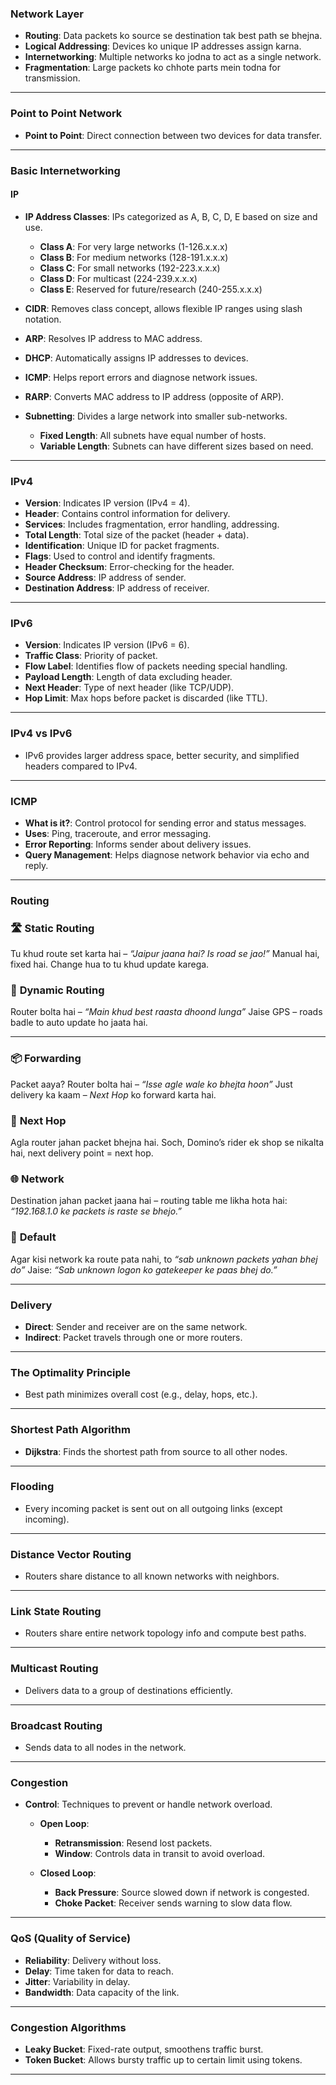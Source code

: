 ### **Network Layer**

* **Routing**: Data packets ko source se destination tak best path se bhejna.
* **Logical Addressing**: Devices ko unique IP addresses assign karna.
* **Internetworking**: Multiple networks ko jodna to act as a single network.
* **Fragmentation**: Large packets ko chhote parts mein todna for transmission.

---

### **Point to Point Network**

* **Point to Point**: Direct connection between two devices for data transfer.

---

### **Basic Internetworking**

#### **IP**

* **IP Address Classes**: IPs categorized as A, B, C, D, E based on size and use.

  * **Class A**: For very large networks (1-126.x.x.x)
  * **Class B**: For medium networks (128-191.x.x.x)
  * **Class C**: For small networks (192-223.x.x.x)
  * **Class D**: For multicast (224-239.x.x.x)
  * **Class E**: Reserved for future/research (240-255.x.x.x)

* **CIDR**: Removes class concept, allows flexible IP ranges using slash notation.

* **ARP**: Resolves IP address to MAC address.

* **DHCP**: Automatically assigns IP addresses to devices.

* **ICMP**: Helps report errors and diagnose network issues.

* **RARP**: Converts MAC address to IP address (opposite of ARP).

* **Subnetting**: Divides a large network into smaller sub-networks.

  * **Fixed Length**: All subnets have equal number of hosts.
  * **Variable Length**: Subnets can have different sizes based on need.

---

### **IPv4**

* **Version**: Indicates IP version (IPv4 = 4).
* **Header**: Contains control information for delivery.
* **Services**: Includes fragmentation, error handling, addressing.
* **Total Length**: Total size of the packet (header + data).
* **Identification**: Unique ID for packet fragments.
* **Flags**: Used to control and identify fragments.
* **Header Checksum**: Error-checking for the header.
* **Source Address**: IP address of sender.
* **Destination Address**: IP address of receiver.

---

### **IPv6**

* **Version**: Indicates IP version (IPv6 = 6).
* **Traffic Class**: Priority of packet.
* **Flow Label**: Identifies flow of packets needing special handling.
* **Payload Length**: Length of data excluding header.
* **Next Header**: Type of next header (like TCP/UDP).
* **Hop Limit**: Max hops before packet is discarded (like TTL).

---

### **IPv4 vs IPv6**

* IPv6 provides larger address space, better security, and simplified headers compared to IPv4.

---

### **ICMP**

* **What is it?**: Control protocol for sending error and status messages.
* **Uses**: Ping, traceroute, and error messaging.
* **Error Reporting**: Informs sender about delivery issues.
* **Query Management**: Helps diagnose network behavior via echo and reply.

---

### **Routing**

### 🛣 **Static Routing**

Tu khud route set karta hai – *“Jaipur jaana hai? Is road se jao!”*
Manual hai, fixed hai. Change hua to tu khud update karega.

### 🤖 **Dynamic Routing**

Router bolta hai – *“Main khud best raasta dhoond lunga”*
Jaise GPS – roads badle to auto update ho jaata hai.

---

### 📦 **Forwarding**

Packet aaya? Router bolta hai – *“Isse agle wale ko bhejta hoon”*
Just delivery ka kaam – *Next Hop* ko forward karta hai.

### 🔁 **Next Hop**

Agla router jahan packet bhejna hai.
Soch, Domino’s rider ek shop se nikalta hai, next delivery point = next hop.

### 🌐 **Network**

Destination jahan packet jaana hai – routing table me likha hota hai:
*“192.168.1.0 ke packets is raste se bhejo.”*

### 🚪 **Default**

Agar kisi network ka route pata nahi, to *“sab unknown packets yahan bhej do”*
Jaise: *“Sab unknown logon ko gatekeeper ke paas bhej do.”*


---

### **Delivery**

* **Direct**: Sender and receiver are on the same network.
* **Indirect**: Packet travels through one or more routers.

---

### **The Optimality Principle**

* Best path minimizes overall cost (e.g., delay, hops, etc.).

---

### **Shortest Path Algorithm**

* **Dijkstra**: Finds the shortest path from source to all other nodes.

---

### **Flooding**

* Every incoming packet is sent out on all outgoing links (except incoming).

---

### **Distance Vector Routing**

* Routers share distance to all known networks with neighbors.

---

### **Link State Routing**

* Routers share entire network topology info and compute best paths.

---

### **Multicast Routing**

* Delivers data to a group of destinations efficiently.

---

### **Broadcast Routing**

* Sends data to all nodes in the network.

---

### **Congestion**

* **Control**: Techniques to prevent or handle network overload.

  * **Open Loop**:

    * **Retransmission**: Resend lost packets.
    * **Window**: Controls data in transit to avoid overload.
  * **Closed Loop**:

    * **Back Pressure**: Source slowed down if network is congested.
    * **Choke Packet**: Receiver sends warning to slow data flow.

---

### **QoS (Quality of Service)**

* **Reliability**: Delivery without loss.
* **Delay**: Time taken for data to reach.
* **Jitter**: Variability in delay.
* **Bandwidth**: Data capacity of the link.

---

### **Congestion Algorithms**

* **Leaky Bucket**: Fixed-rate output, smoothens traffic burst.
* **Token Bucket**: Allows bursty traffic up to certain limit using tokens.

---

